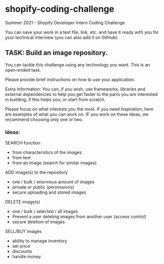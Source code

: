 # shopify-coding-challenge
Summer 2021 - Shopify Developer Intern Coding Challenge

You can save your work in a text file, link, etc. and have it ready with you for your technical interview (you can also add it on GitHub). 

## TASK: Build an image repository.

You can tackle this challenge using any technology you want. This is an open-ended task.

Please provide brief instructions on how to use your application.

Extra Information: You can, if you wish, use frameworks, libraries and external dependencies to help you get faster to the parts you are interested in building, if this helps you; or start from scratch.

Please focus on what interests you the most. If you need inspiration, here are examples of what you can work on. IF you work on these ideas, we recommend choosing only one or two.

### Ideas:

SEARCH function
* from characteristics of the images
* from text
* from an image (search for similar images)


ADD image(s) to the repository
* one / bulk / enormous amount of images
* private or public (permissions)
* secure uploading and stored images

DELETE image(s)
* one / bulk / selected / all images
* Prevent a user deleting images from another user (access control)
* secure deletion of images

SELL/BUY images
* ability to manage inventory
* set price
* discounts
* handle money

